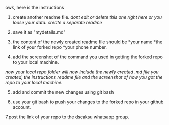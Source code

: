 owk,
here is the instructions


1. create another readme file.
*dont edit or delete this one right here or you loose your data.
create a separate readme*

2. save it as "mydetails.md"

3. the content of the newly created readme file should be
*your name
*the link of your forked repo
*your phone number.

4. add the screenshot of the command you used in getting the 
forked repo to your local machine.

*now your local repo folder will now include the newly 
created .md file you created, the instructions readme 
file and the screenshot of how you got the repo to your 
local machine.*
 
5. add and commit the new changes using git bash

6. use your git bash to push your changes to the forked repo
in your github account.

7.post the link of your repo to the dscaksu whatsapp group.
